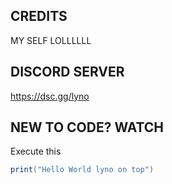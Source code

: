 ## CREDITS
MY SELF LOLLLLLL
## DISCORD SERVER
https://dsc.gg/lyno

## NEW TO CODE? WATCH
Execute this

```lua
print("Hello World lyno on top")
```
